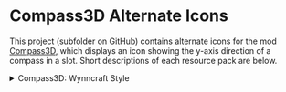 # Compass3D Alternate Icons

This project (subfolder on GitHub) contains alternate icons for the mod [Compass3D][compass3d-modrinth], which displays an icon showing the y-axis direction of a compass in a slot.
Short descriptions of each resource pack are below.

<details>
  <summary>Compass3D: Wynncraft Style</summary>

This resource pack colors the arrows to match [Wynncraft][wynn]'s compass.

</details>

[compass3d-modrinth]: https://modrinth.com/mod/compass3d
[wynn]: https://wynncraft.com/
